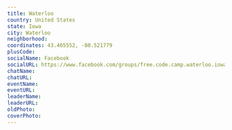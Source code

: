```yaml
---
title: Waterloo
country: United States
state: Iowa
city: Waterloo
neighborhood: 
coordinates: 43.465552, -80.521779
plusCode:
socialName: Facebook
socialURL: https://www.facebook.com/groups/free.code.camp.waterloo.iowa
chatName:
chatURL:
eventName:
eventURL:
leaderName:
leaderURL:
oldPhoto: 
coverPhoto:
---
```

